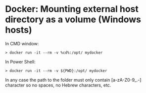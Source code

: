 # Docker: Mounting external host directory as a volume (Windows hosts)


In CMD window:

```
> docker run -it --rm -v %cd%:/opt/ mydocker
```

In Power Shell:

```
> docker run -it --rm -v ${PWD}:/opt/ mydocker
```

In any case the path to the folder must only contain [a-zA-Z0-9_.-] character so no spaces, no Hebrew characters, etc.


